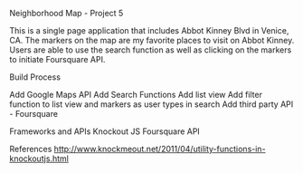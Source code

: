 Neighborhood Map - Project 5

This is a single page application that includes Abbot Kinney Blvd in Venice, CA.
The markers on the map are my favorite places to visit on Abbot Kinney. Users are
able to use the search function as well as clicking on the markers to initiate 
Foursquare API.

Build Process

Add Google Maps API
Add Search Functions
Add list view 
Add filter function to list view and markers as user
types in search 
Add third party API - Foursquare

Frameworks and APIs
Knockout JS
Foursquare API

References
http://www.knockmeout.net/2011/04/utility-functions-in-knockoutjs.html


